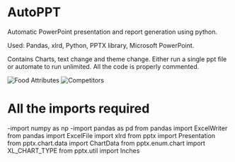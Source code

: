# AutoPPT
Automatic PowerPoint presentation and report generation using python. 

Used:
Pandas,
xlrd,
Python,
PPTX library,
Microsoft PowerPoint.

Contains Charts, text change and theme change. 
Either run a single ppt file or automate to run unlimited. All the code is properly commented.

![Food Attributes](https://github.com/Dilipsripuram/AutoPPT/blob/master/image_1.PNG)
![Competitors](https://github.com/Dilipsripuram/AutoPPT/blob/master/image_2.PNG)

# All the imports required
-import numpy as np
-import pandas as pd
from pandas import ExcelWriter
from pandas import ExcelFile
import xlrd
from pptx import Presentation
from pptx.chart.data import ChartData
from pptx.enum.chart import XL_CHART_TYPE
from pptx.util import Inches
